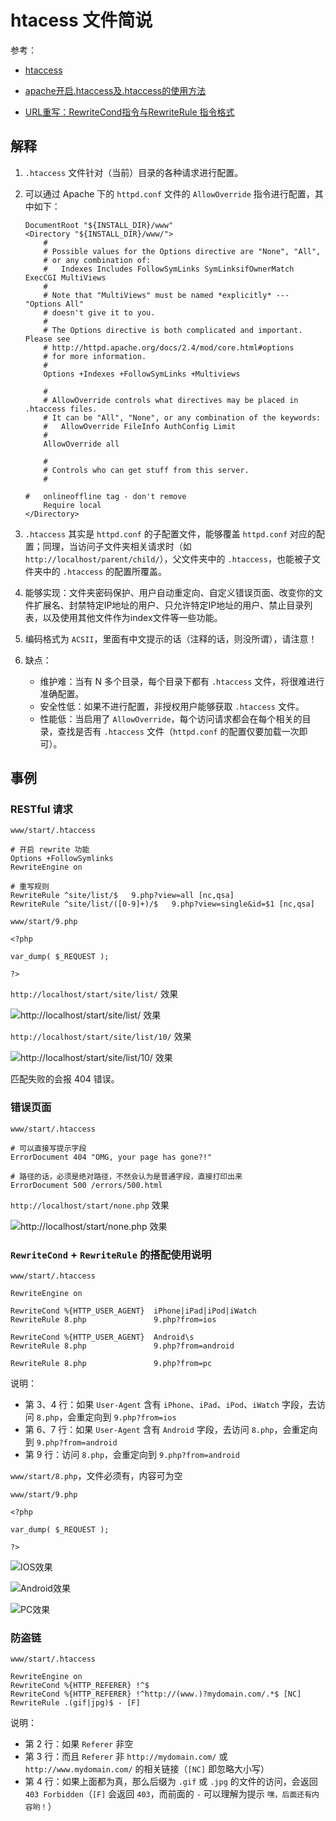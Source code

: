 # htacess 文件简说

参考：

* [htaccess](http://baike.baidu.com/link?url=V-eoNK-2xx3SPMIfLYQ54cb1GWj4w80ZiWiyAjS-_LubY4092XWbUPKOuvloX4s0cnQT52roKgK7EUxygE1F1kD720r6mzZwXXibbfj31Xm)

* [apache开启.htaccess及.htaccess的使用方法](http://www.jb51.net/article/25476.htm)

* [URL重写：RewriteCond指令与RewriteRule 指令格式](http://blog.csdn.net/expleeve/article/details/6621885/)

## 解释

1. `.htaccess` 文件针对（当前）目录的各种请求进行配置。

1. 可以通过 Apache 下的 `httpd.conf` 文件的 `AllowOverride` 指令进行配置，其中如下：
    ```
    DocumentRoot "${INSTALL_DIR}/www"
    <Directory "${INSTALL_DIR}/www/">
        #
        # Possible values for the Options directive are "None", "All",
        # or any combination of:
        #   Indexes Includes FollowSymLinks SymLinksifOwnerMatch ExecCGI MultiViews
        #
        # Note that "MultiViews" must be named *explicitly* --- "Options All"
        # doesn't give it to you.
        #
        # The Options directive is both complicated and important.  Please see
        # http://httpd.apache.org/docs/2.4/mod/core.html#options
        # for more information.
        #
        Options +Indexes +FollowSymLinks +Multiviews

        #
        # AllowOverride controls what directives may be placed in .htaccess files.
        # It can be "All", "None", or any combination of the keywords:
        #   AllowOverride FileInfo AuthConfig Limit
        #
        AllowOverride all

        #
        # Controls who can get stuff from this server.
        #

    #   onlineoffline tag - don't remove
        Require local
    </Directory>
    ```

1. `.htaccess` 其实是 `httpd.conf` 的子配置文件，能够覆盖 `httpd.conf` 对应的配置；同理，当访问子文件夹相关请求时（如 `http://localhost/parent/child/`），父文件夹中的 `.htaccess`，也能被子文件夹中的 `.htaccess` 的配置所覆盖。

1. 能够实现：文件夹密码保护、用户自动重定向、自定义错误页面、改变你的文件扩展名、封禁特定IP地址的用户、只允许特定IP地址的用户、禁止目录列表，以及使用其他文件作为index文件等一些功能。

1. 编码格式为 `ACSII`，里面有中文提示的话（注释的话，则没所谓），请注意！

1. 缺点：
    * 维护难：当有 N 多个目录，每个目录下都有 `.htaccess` 文件，将很难进行准确配置。
    * 安全性低：如果不进行配置，非授权用户能够获取 `.htaccess` 文件。
    * 性能低：当启用了 `AllowOverride`，每个访问请求都会在每个相关的目录，查找是否有 `.htaccess` 文件（`httpd.conf` 的配置仅要加载一次即可）。

## 事例

### RESTful 请求 

`www/start/.htaccess`

```
# 开启 rewrite 功能
Options +FollowSymlinks
RewriteEngine on

# 重写规则
RewriteRule ^site/list/$   9.php?view=all [nc,qsa]
RewriteRule ^site/list/([0-9]+)/$   9.php?view=single&id=$1 [nc,qsa]
```

`www/start/9.php`

```
<?php

var_dump( $_REQUEST );

?>
```

`http://localhost/start/site/list/` 效果

![http://localhost/start/site/list/ 效果](source/0006.png)

`http://localhost/start/site/list/10/` 效果

![http://localhost/start/site/list/10/ 效果](source/0007.png)

匹配失败的会报 404 错误。

### 错误页面

`www/start/.htaccess`

```
# 可以直接写提示字段
ErrorDocument 404 "OMG, your page has gone?!"

# 路径的话，必须是绝对路径，不然会认为是普通字段，直接打印出来
ErrorDocument 500 /errors/500.html
```

`http://localhost/start/none.php` 效果

![http://localhost/start/none.php 效果](source/0008.png)

### `RewriteCond` + `RewriteRule` 的搭配使用说明

`www/start/.htaccess`

```
RewriteEngine on

RewriteCond %{HTTP_USER_AGENT}  iPhone|iPad|iPod|iWatch
RewriteRule 8.php               9.php?from=ios

RewriteCond %{HTTP_USER_AGENT}  Android\s
RewriteRule 8.php               9.php?from=android

RewriteRule 8.php               9.php?from=pc
```

说明：

* 第 3、4 行：如果 `User-Agent` 含有 `iPhone`、`iPad`、`iPod`、`iWatch` 字段，去访问 `8.php`，会重定向到 `9.php?from=ios`
* 第 6、7 行：如果 `User-Agent` 含有 `Android` 字段，去访问 `8.php`，会重定向到 `9.php?from=android`
* 第 9 行：访问 `8.php`，会重定向到 `9.php?from=android`

`www/start/8.php`，文件必须有，内容可为空

`www/start/9.php`

```
<?php

var_dump( $_REQUEST );

?>
```

![IOS效果](source/0009.png)

![Android效果](source/0010.png)

![PC效果](source/0011.png)

### 防盗链

`www/start/.htaccess`

```
RewriteEngine on
RewriteCond %{HTTP_REFERER} !^$
RewriteCond %{HTTP_REFERER} !^http://(www.)?mydomain.com/.*$ [NC]
RewriteRule .(gif|jpg)$ - [F] 
```

说明：

* 第 2 行：如果 `Referer` 非空
* 第 3 行：而且 `Referer` 非 `http://mydomain.com/` 或 `http://www.mydomain.com/` 的相关链接（`[NC]` 即忽略大小写）
* 第 4 行：如果上面都为真，那么后缀为 `.gif` 或 `.jpg` 的文件的访问，会返回 `403 Forbidden`（`[F]` 会返回 `403`，而前面的 `-` 可以理解为提示 `嘿，后面还有内容哟！`）
